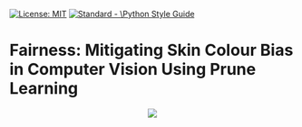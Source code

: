 <p align="left"> </p>
<a href="https://opensource.org/licenses/MIT"><img src="https://img.shields.io/badge/License-MIT-yellow.svg" alt="License: MIT"></a>
<a href="https://standardjs.com"><img src="https://img.shields.io/badge/code_style-standard-brightgreen.svg" alt="Standard - \Python Style Guide"></a>

# Fairness: Mitigating Skin Colour Bias in Computer Vision Using Prune Learning

<p align="center">
 <img src="https://github.com/Kuniko925/Prune/tree/main/images/pruningforfair.png"> 
</p>

